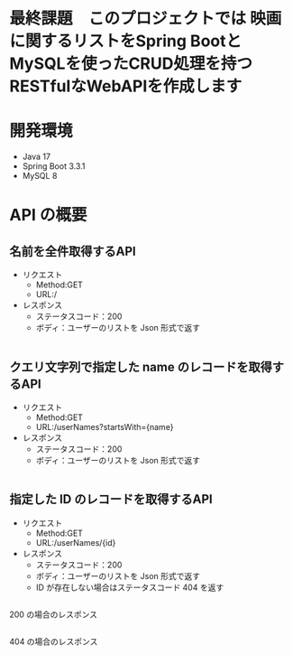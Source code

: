 # 最終課題　このプロジェクトでは 映画に関するリストをSpring BootとMySQLを使ったCRUD処理を持つRESTfulなWebAPIを作成します
# 開発環境
- Java 17
- Spring Boot 3.3.1
- MySQL 8
# API の概要
## 名前を全件取得するAPI
- リクエスト
    - Method:GET
    - URL:/
- レスポンス
    - ステータスコード：200
    - ボディ：ユーザーのリストを Json 形式で返す
```curl

```
## クエリ文字列で指定した name のレコードを取得するAPI
- リクエスト
    - Method:GET
    - URL:/userNames?startsWith={name}
- レスポンス
    - ステータスコード：200
    - ボディ：ユーザーのリストを Json 形式で返す
```curl

```
## 指定した ID のレコードを取得するAPI
- リクエスト
    - Method:GET
    - URL:/userNames/{id}
- レスポンス
    - ステータスコード：200
    - ボディ：ユーザーのリストを Json 形式で返す
    - ID が存在しない場合はステータスコード 404 を返す
```curl

```
200 の場合のレスポンス
```json

```
404 の場合のレスポンス
```json

```

